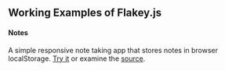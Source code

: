 ## Working Examples of Flakey.js

#### Notes
A simple responsive note taking app that stores notes in browser localStorage. [Try it](http://flakeyjs.crgwbr.com/notes/) or examine the [source](https://github.com/crgwbr/flakeyjs/tree/master/example).